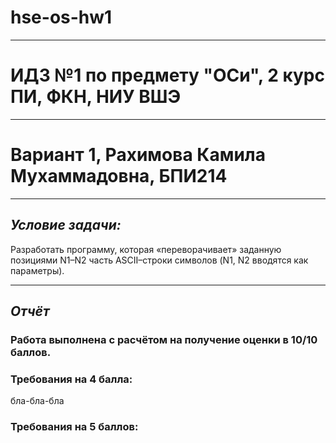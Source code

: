 # hse-os-hw1
---
# ИДЗ №1 по предмету "ОСи", 2 курс ПИ, ФКН, НИУ ВШЭ
---
# Вариант 1, Рахимова Камила Мухаммадовна, БПИ214
---
## *Условие задачи:*

Разработать программу, которая «переворачивает» заданную позициями N1–N2 часть ASCII–строки символов (N1, N2 вводятся как
параметры).

---

## *Отчёт*

### Работа выполнена с расчётом на получение оценки в 10/10 баллов.

### Требования на 4 балла:

бла-бла-бла

### Требования на 5 баллов:
